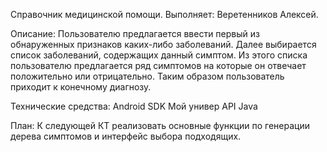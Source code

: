 Справочник медицинской помощи. 
Выполняет: Веретенников Алексей.

Описание:
Пользователю предлагается ввести первый из обнаруженных признаков каких-либо заболеваний. Далее выбирается список заболеваний, содержащих данный симптом.
Из этого списка пользователю предлагается ряд симптомов на которые он отвечает положительно или отрицательно. Таким образом пользователь приходит к конечному диагнозу.

Технические средства: 
Android SDK
Мой универ API
Java

План:
К следующей КТ реализовать основные функции по генерации дерева симптомов и интерфейс выбора подходящих.
